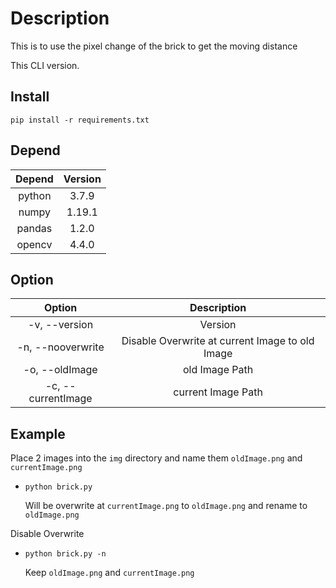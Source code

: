 # Description

This is to use the pixel change of the brick to get the moving distance

This CLI version.

## Install

`pip install -r requirements.txt  ` 

## Depend

|       Depend       |          Version        |
| :----------------: | :---------------------: |
|       python       |          3.7.9          |
|       numpy        |          1.19.1         |
|       pandas       |          1.2.0          |
|       opencv       |          4.4.0          |

## Option

|       Option       |                   Description                   |
| :----------------: | :---------------------------------------------: |
|   -v, --version    |                     Version                     |
| -n, --nooverwrite  | Disable Overwrite at current Image to old Image |
|   -o, --oldImage   |                 old Image Path                  |
| -c, --currentImage |               current Image Path                |

## Example

Place 2 images into the `img` directory and name them `oldImage.png` and `currentImage.png`

* `python brick.py`

    Will be overwrite at `currentImage.png` to `oldImage.png` and rename to `oldImage.png`

Disable Overwrite

* `python brick.py -n` 

    Keep `oldImage.png` and `currentImage.png`
